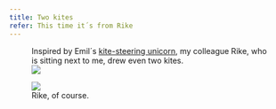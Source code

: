 ```yaml
---
title: Two kites
refer: This time it´s from Rike
---
```

<figure>
<figcaption>Inspired by Emil´s <a href="/2021-10-22-a-smiling-unicorn-with-a-kite/">kite-steering unicorn</a>, my colleague Rike, who is sitting next to me, drew even two kites.</figcaption>
<img src="/img/emil-drawing/two-kites.jpg">
</figure>

<figure>
<img src="/img/emil-drawing/rike.jpg">
<figcaption>Rike, of course.</figcaption>
</figure>